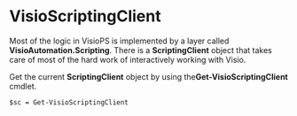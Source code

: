 # VisioScriptingClient

Most of the logic in VisioPS is implemented by a layer called **VisioAutomation.Scripting**. There is a **ScriptingClient** object that takes care of most of the hard work of interactively working with Visio.

Get the current **ScriptingClient** object by using the**Get-VisioScriptingClient** cmdlet.

```text
$sc = Get-VisioScriptingClient
```



